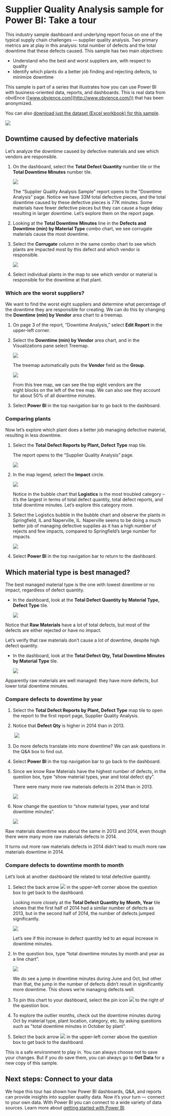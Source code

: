 ﻿<properties
   pageTitle="Supplier Quality Analysis sample for Power BI: Take a tour"
   description="Supplier Quality Analysis sample for Power BI: Take a tour"
   services="powerbi"
   documentationCenter=""
   authors="mihart"
   manager="erikre"
   backup=""
   editor=""
   tags=""
   qualityFocus="no"
   qualityDate=""/>

<tags
   ms.service="powerbi"
   ms.devlang="NA"
   ms.topic="article"
   ms.tgt_pltfrm="NA"
   ms.workload="powerbi"
   ms.date="03/20/2017"
   ms.author="amac"/>

# Supplier Quality Analysis sample for Power BI: Take a tour  

This industry sample dashboard and underlying report focus on one of the typical supply chain challenges — supplier quality analysis.
Two primary metrics are at play in this analysis: total number of defects and the total downtime that these defects caused. This sample has two main objectives:

-   Understand who the best and worst suppliers are, with respect to quality
-   Identify which plants do a better job finding and rejecting defects, to minimize downtime

This sample is part of a series that illustrates how you can use Power BI with business-oriented data, reports, and dashboards.
This is real data from obviEnce ([www.obvience.com](http://www.obvience.com/)) that has been anonymized.

You can also [download just the dataset (Excel workbook) for this sample](powerbi-service-sample-datasets.md).[](http://www.obvience.com/)

![](media/powerbi-sample-supplier-quality-analysis-take-a-tour/Supplier1.png)

## Downtime caused by defective materials  
Let’s analyze the downtime caused by defective materials and see which vendors are responsible.  

1.  On the dashboard, select the **Total Defect Quantity** number tile or the **Total Downtime Minutes** number tile.  

    ![](media/powerbi-sample-supplier-quality-analysis-take-a-tour/Supplier2.png)  

	The “Supplier Quality Analysis Sample” report opens to the “Downtime Analysis” page. Notice we have 33M total defective pieces, and the total downtime caused by these defective pieces is 77K minutes. Some materials have fewer defective pieces but they can cause a huge delay resulting in larger downtime. Let’s explore them on the report page.  
2.  Looking at the **Total Downtime Minutes** line in the **Defects and Downtime (min) by Material Type** combo chart, we see corrugate materials cause the most downtime.  

3.  Select the **Corrugate** column in the same combo chart to see which plants are impacted most by this defect and which vendor is responsible.  

    ![](media/powerbi-sample-supplier-quality-analysis-take-a-tour/Supplier3.png)  

4.  Select individual plants in the map to see which vendor or material is responsible for the downtime at that plant.

### Which are the worst suppliers?  
 We want to find the worst eight suppliers and determine what percentage of the downtime they are responsible for creating. We can do this by changing the **Downtime (min) by Vendor** area chart to a treemap.  

1.  On page 3 of the report, “Downtime Analysis,” select **Edit Report** in the upper-left corner.  

2.  Select the **Downtime (min) by Vendor** area chart, and in the Visualizations pane select Treemap.  

    ![](media/powerbi-sample-supplier-quality-analysis-take-a-tour/Supplier4.png)  

     The treemap automatically puts the **Vendor** field as the **Group**.  

     ![](media/powerbi-sample-supplier-quality-analysis-take-a-tour/Supplier5.png)  

    From this tree map, we can see the top eight vendors are the eight blocks on the left of the tree map. We can also see they account for about 50% of all downtime minutes.  

3.  Select **Power BI** in the top navigation bar to go back to the dashboard.

### Comparing plants  
Now let’s explore which plant does a better job managing defective material, resulting in less downtime.  

1.  Select the **Total Defect Reports by Plant, Defect Type** map tile.  

     The report opens to the “Supplier Quality Analysis” page.  

    ![](media/powerbi-sample-supplier-quality-analysis-take-a-tour/Supplier6.png)  

2.  In the map legend, select the **Impact** circle.  

     ![](media/powerbi-sample-supplier-quality-analysis-take-a-tour/Supplier7.png)  

     Notice in the bubble chart that **Logistics** is the most troubled category – it’s the largest in terms of total defect quantity, total defect reports, and total downtime minutes. Let’s explore this category more.  

3.  Select the Logistics bubble in the bubble chart and observe the plants in Springfield, IL and Naperville, IL. Naperville seems to be doing a much better job of managing defective supplies as it has a high number of rejects and few impacts, compared to Springfield’s large number for impacts.  

    ![](media/powerbi-sample-supplier-quality-analysis-take-a-tour/Supplier8.png)  

4.  Select **Power BI** in the top navigation bar to return to the dashboard.

## Which material type is best managed?  
The best managed material type is the one with lowest downtime or no impact, regardless of defect quantity.
-   In the dashboard, look at the **Total Defect Quantity by Material Type, Defect Type** tile.

    ![](media/powerbi-sample-supplier-quality-analysis-take-a-tour/Supplier9.png)

Notice that **Raw Materials** have a lot of total defects, but most of the defects are either rejected or have no impact.

Let’s verify that raw materials don’t cause a lot of downtime, despite high defect quantity.

-   In the dashboard, look at the **Total Defect Qty, Total Downtime Minutes by Material Type** tile.

    ![](media/powerbi-sample-supplier-quality-analysis-take-a-tour/Supplier10.png)

Apparently raw materials are well managed: they have more defects, but lower total downtime minutes.

### Compare defects to downtime by year   
1.  Select the **Total Defect Reports by Plant, Defect Type** map tile to open the report to the first report page, Supplier Quality Analysis.

2.  Notice that **Defect Qty** is higher in 2014 than in 2013.  

     ![](media/powerbi-sample-supplier-quality-analysis-take-a-tour/Supplier11.png)  

3.  Do more defects translate into more downtime? We can ask questions in the Q&A box to find out.  

4.  Select **Power BI** in the top navigation bar to go back to the dashboard.  

5.  Since we know Raw Materials have the highest number of defects, in the question box, type “show material types, year and total defect qty”.  

     There were many more raw materials defects in 2014 than in 2013.  

     ![](media/powerbi-sample-supplier-quality-analysis-take-a-tour/Supplier12.png)  

6.  Now change the question to “show material types, year and total downtime minutes”.  

    ![](media/powerbi-sample-supplier-quality-analysis-take-a-tour/Supplier13.png)

Raw materials downtime was about the same in 2013 and 2014, even though there were many more raw materials defects in 2014.

It turns out more raw materials defects in 2014 didn’t lead to much more raw materials downtime in 2014.

### Compare defects to downtime month to month  
Let’s look at another dashboard tile related to total defective quantity.  

1.  Select the back arrow ![](media/powerbi-sample-supplier-quality-analysis-take-a-tour/backarrow.png) in the upper-left corner above the question box to get back to the dashboard.  

     Looking more closely at the **Total Defect Quantity by Month, Year** tile shows that the first half of 2014 had a similar number of defects as 2013, but in the second half of 2014, the number of defects jumped significantly.  

     ![](media/powerbi-sample-supplier-quality-analysis-take-a-tour/Supplier14.png)  

     Let’s see if this increase in defect quantity led to an equal increase in downtime minutes.  

2.  In the question box, type “total downtime minutes by month and year as a line chart”.  

    ![](media/powerbi-sample-supplier-quality-analysis-take-a-tour/Supplier15.png)

	We do see a jump in downtime minutes during June and Oct, but other than that, the jump in the number of defects didn’t result in significantly more downtime. This shows we’re managing defects well.  

3.  To pin this chart to your dashboard, select the pin icon ![](media/powerbi-sample-supplier-quality-analysis-take-a-tour/pin.png) to the right of the question box.  

4.  To explore the outlier months, check out the downtime minutes during Oct by material type, plant location, category, etc. by asking questions such as "total downtime minutes in October by plant".    

5.  Select the back arrow ![](media/powerbi-sample-supplier-quality-analysis-take-a-tour/backarrow.png) in the upper-left corner above the question box to get back to the dashboard.

This is a safe environment to play in. You can always choose not to save your changes. But if you do save them, you can always go to **Get Data** for a new copy of this sample.

## Next steps: Connect to your data  
We hope this tour has shown how Power BI dashboards, Q&A, and reports can provide insights into supplier quality data. Now it’s your turn — connect to your own data. With Power BI you can connect to a wide variety of data sources. Learn more about [getting started with Power BI](https://support.office.com/article/Get-Started-with-Power-BI-Preview-0f0237e2-f74f-49ab-82ea-1990c3c3deb8).
